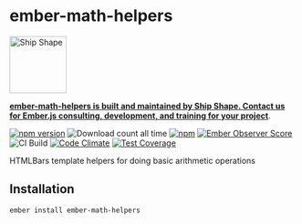 # ember-math-helpers

<a href="https://shipshape.io/"><img src="http://i.imgur.com/KVqNjgO.png" alt="Ship Shape" width="100" height="100"/></a>

**[ember-math-helpers is built and maintained by Ship Shape. Contact us for Ember.js consulting, development, and training for your project](https://shipshape.io/ember-consulting/)**.

[![npm version](https://badge.fury.io/js/ember-math-helpers.svg)](http://badge.fury.io/js/ember-math-helpers)
![Download count all time](https://img.shields.io/npm/dt/ember-math-helpers.svg)
[![npm](https://img.shields.io/npm/dm/ember-math-helpers.svg)]()
[![Ember Observer Score](http://emberobserver.com/badges/ember-math-helpers.svg)](http://emberobserver.com/addons/ember-math-helpers)
![CI Build](https://github.com/rwwagner90/ember-math-helpers/workflows/CI%20Build/badge.svg)
[![Code Climate](https://codeclimate.com/github/rwwagner90/ember-math-helpers/badges/gpa.svg)](https://codeclimate.com/github/rwwagner90/ember-math-helpers)
[![Test Coverage](https://codeclimate.com/github/rwwagner90/ember-math-helpers/badges/coverage.svg)](https://codeclimate.com/github/rwwagner90/ember-math-helpers/coverage)

HTMLBars template helpers for doing basic arithmetic operations

## Installation

```sh
ember install ember-math-helpers
```
